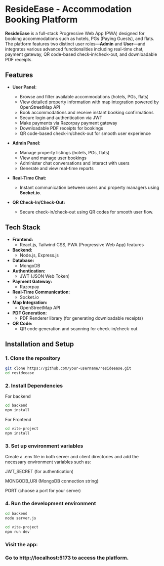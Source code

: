 # **ResideEase - Accommodation Booking Platform**

**ResideEase** is a full-stack Progressive Web App (PWA) designed for booking accommodations such as hotels, PGs (Paying Guests), and flats. The platform features two distinct user roles—**Admin** and **User**—and integrates various advanced functionalities including real-time chat, payment gateway, QR code-based check-in/check-out, and downloadable PDF receipts.

## **Features**

- **User Panel:**
  - Browse and filter available accommodations (hotels, PGs, flats)
  - View detailed property information with map integration powered by OpenStreetMap API
  - Book accommodations and receive instant booking confirmations
  - Secure login and authentication via JWT
  - Make payments via Razorpay payment gateway
  - Downloadable PDF receipts for bookings
  - QR code-based check-in/check-out for smooth user experience

- **Admin Panel:**
  - Manage property listings (hotels, PGs, flats)
  - View and manage user bookings
  - Administer chat conversations and interact with users
  - Generate and view real-time reports

- **Real-Time Chat:**
  - Instant communication between users and property managers using **Socket.io**.

- **QR Check-In/Check-Out:**
  - Secure check-in/check-out using QR codes for smooth user flow.

## **Tech Stack**

- **Frontend:**  
  - React.js, Tailwind CSS, PWA (Progressive Web App) features  
- **Backend:**  
  - Node.js, Express.js  
- **Database:**  
  - MongoDB  
- **Authentication:**  
  - JWT (JSON Web Token)  
- **Payment Gateway:**  
  - Razorpay  
- **Real-Time Communication:**  
  - Socket.io  
- **Map Integration:**  
  - OpenStreetMap API  
- **PDF Generation:**  
  - PDF Renderer library (for generating downloadable receipts)  
- **QR Code:**  
  - QR code generation and scanning for check-in/check-out
    

## **Installation and Setup**

### 1. Clone the repository

```bash
git clone https://github.com/your-username/resideease.git
cd resideease
```
### 2. Install Dependencies
For backend
```bash
cd backend
npm install
```
For Frontend
```bash
cd vite-project
npm install
```
### 3. Set up environment variables
Create a .env file in both server and client directories and add the necessary environment variables such as:

JWT_SECRET (for authentication)

MONGODB_URI (MongoDB connection string)

PORT (choose a port for your server)

### 4. Run the development environment
```bash
cd backend
node server.js
```
```bash
cd vite-project
npm run dev
```

### Visit the app:
### Go to http://localhost:5173 to access the platform.


